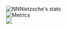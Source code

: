 ![NNNietzsche's stats](https://github-readme-stats.vercel.app/api?username=sorekaraa&show_icons=true&theme=tokyonight&count_private=true)
<br>
![Metrics](https://metrics.lecoq.io/nnnietzsche?template=classic&base=header%2C%20activity%2C%20community%2C%20repositories%2C%20metadata&base.indepth=false&base.hireable=false&base.skip=false&config.timezone=Asia%2FTokyo)
<br>
![](https://komarev.com/ghpvc/?username=NNNietzsche&label=PROFILE+VIEWS)

